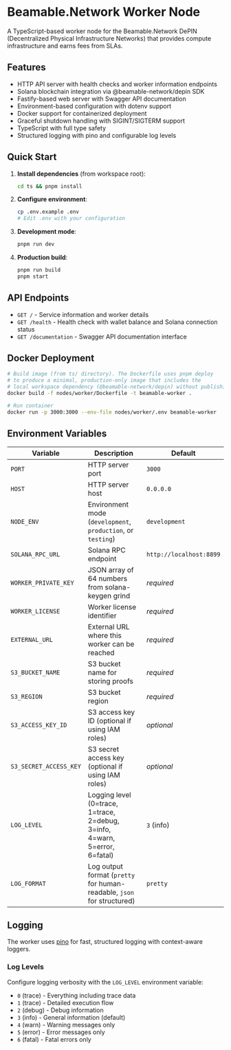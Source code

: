 # Beamable.Network Worker Node

A TypeScript-based worker node for the Beamable.Network DePIN (Decentralized Physical Infrastructure Networks) that provides compute infrastructure and earns fees from SLAs.

## Features

- HTTP API server with health checks and worker information endpoints
- Solana blockchain integration via @beamable-network/depin SDK
- Fastify-based web server with Swagger API documentation
- Environment-based configuration with dotenv support
- Docker support for containerized deployment
- Graceful shutdown handling with SIGINT/SIGTERM support
- TypeScript with full type safety
- Structured logging with pino and configurable log levels

## Quick Start

1. **Install dependencies** (from workspace root):
   ```bash
   cd ts && pnpm install
   ```

2. **Configure environment**:
   ```bash
   cp .env.example .env
   # Edit .env with your configuration
   ```

3. **Development mode**:
   ```bash
   pnpm run dev
   ```

4. **Production build**:
   ```bash
   pnpm run build
   pnpm start
   ```

## API Endpoints

- `GET /` - Service information and worker details
- `GET /health` - Health check with wallet balance and Solana connection status
- `GET /documentation` - Swagger API documentation interface

## Docker Deployment

```bash
# Build image (from ts/ directory). The Dockerfile uses pnpm deploy
# to produce a minimal, production-only image that includes the
# local workspace dependency (@beamable-network/depin) without publishing.
docker build -f nodes/worker/Dockerfile -t beamable-worker .

# Run container
docker run -p 3000:3000 --env-file nodes/worker/.env beamable-worker
```

## Environment Variables

| Variable | Description | Default |
|----------|-------------|---------|
| `PORT` | HTTP server port | `3000` |
| `HOST` | HTTP server host | `0.0.0.0` |
| `NODE_ENV` | Environment mode (`development`, `production`, or `testing`) | `development` |
| `SOLANA_RPC_URL` | Solana RPC endpoint | `http://localhost:8899` |
| `WORKER_PRIVATE_KEY` | JSON array of 64 numbers from solana-keygen grind | *required* |
| `WORKER_LICENSE` | Worker license identifier | *required* |
| `EXTERNAL_URL` | External URL where this worker can be reached | *required* |
| `S3_BUCKET_NAME` | S3 bucket name for storing proofs | *required* |
| `S3_REGION` | S3 bucket region | *required* |
| `S3_ACCESS_KEY_ID` | S3 access key ID (optional if using IAM roles) | *optional* |
| `S3_SECRET_ACCESS_KEY` | S3 secret access key (optional if using IAM roles) | *optional* |
| `LOG_LEVEL` | Logging level (0=trace, 1=trace, 2=debug, 3=info, 4=warn, 5=error, 6=fatal) | `3` (info) |
| `LOG_FORMAT` | Log output format (`pretty` for human-readable, `json` for structured) | `pretty` |

## Logging

The worker uses [pino](https://getpino.io/) for fast, structured logging with context-aware loggers.

### Log Levels

Configure logging verbosity with the `LOG_LEVEL` environment variable:

- `0` (trace) - Everything including trace data
- `1` (trace) - Detailed execution flow
- `2` (debug) - Debug information
- `3` (info) - General information (default)
- `4` (warn) - Warning messages only
- `5` (error) - Error messages only
- `6` (fatal) - Fatal errors only